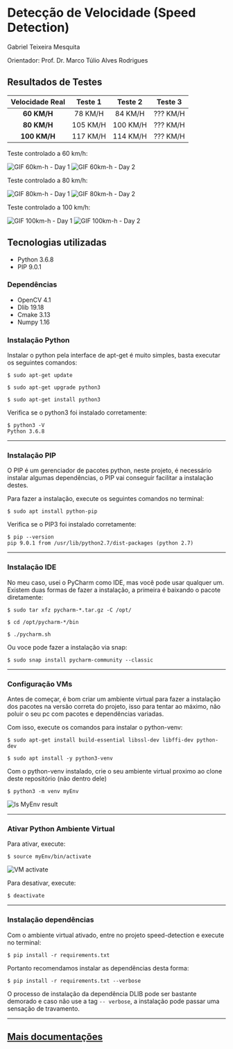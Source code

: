 # Detecção de Velocidade (Speed Detection)

Gabriel Teixeira Mesquita

Orientador: Prof. Dr. Marco Túlio Alves Rodrigues

## Resultados de Testes

| **Velocidade Real** 	| **Teste 1** 	| **Teste 2** 	| **Teste 3** 	|
|:-------------------:	|:-----------:	|:-----------:	|:-----------:	|
|     **60 KM/H**     	|    78 KM/H   	|    84 KM/H   	|   ??? KM/H   	|
|     **80 KM/H**     	|   105 KM/H   	|   100 KM/H   	|   ??? KM/H   	|
|     **100 KM/H**    	|   117 KM/H  	|   114 KM/H   	|   ??? KM/H   	|

Teste controlado a 60 km/h:

![GIF 60km-h - Day 1](https://github.com/fnoquiq/speed-detection/blob/master/resource/gifs/teste_controlado_60_day1.gif)
![GIF 60km-h - Day 2](https://github.com/fnoquiq/speed-detection/blob/master/resource/gifs/teste_controlado_60_day2.gif)

Teste controlado a 80 km/h:

![GIF 80km-h - Day 1](https://github.com/fnoquiq/speed-detection/blob/master/resource/gifs/teste_controlado_80_day1.gif)
![GIF 80km-h - Day 2](https://github.com/fnoquiq/speed-detection/blob/master/resource/gifs/teste_controlado_80_day2.gif)

Teste controlado a 100 km/h:

![GIF 100km-h - Day 1](https://github.com/fnoquiq/speed-detection/blob/master/resource/gifs/teste_controlado_100_day1.gif)
![GIF 100km-h - Day 2](https://github.com/fnoquiq/speed-detection/blob/master/resource/gifs/teste_controlado_100_day2.gif)


## Tecnologias utilizadas

* Python 3.6.8
* PIP 9.0.1

### Dependências

* OpenCV 4.1
* Dlib 19.18
* Cmake 3.13
* Numpy 1.16

### Instalação Python

Instalar o python pela interface de apt-get é muito simples, basta executar os seguintes comandos:

`$ sudo apt-get update `

`$ sudo apt-get upgrade python3 `

`$ sudo apt-get install python3 `

Verifica se o python3 foi instalado corretamente:

```
$ python3 -V
Python 3.6.8
```

---

### Instalação PIP

O PIP é um gerenciador de pacotes python, neste projeto, é necessário instalar algumas dependências,
o PIP vai conseguir facilitar a instalação destes.

Para fazer a instalação, execute os seguintes comandos no terminal:

`$ sudo apt install python-pip `

Verifica se o PIP3 foi instalado corretamente:

```
$ pip --version
pip 9.0.1 from /usr/lib/python2.7/dist-packages (python 2.7)
```

---

### Instalação IDE

No meu caso, usei o PyCharm como IDE, mas você pode usar qualquer um.
Existem duas formas de fazer a instalação, a primeira é baixando o pacote diretamente:

`$ sudo tar xfz pycharm-*.tar.gz -C /opt/`

`$ cd /opt/pycharm-*/bin`

`$ ./pycharm.sh`

Ou voce pode fazer a instalação via snap:

`$ sudo snap install pycharm-community --classic `

---

### Configuração VMs

Antes de começar, é bom criar um ambiente virtual para fazer a instalação dos pacotes na versão
correta do projeto, isso para tentar ao máximo, não poluir o seu pc com pacotes e dependências variadas.

Com isso, execute os comandos para instalar o python-venv:

`$ sudo apt-get install build-essential libssl-dev libffi-dev python-dev `

`$ sudo apt install -y python3-venv `

Com o python-venv instalado, crie o seu ambiente virtual proximo ao clone deste repositório (não dentro dele)

`$ python3 -m venv myEnv `


![ls MyEnv result](https://user-images.githubusercontent.com/11557379/65373036-2eaa8e00-dc4e-11e9-9d37-ef9df69acb56.png)

---

### Ativar Python Ambiente Virtual

Para ativar, execute:

`$ source myEnv/bin/activate `

![VM activate](https://user-images.githubusercontent.com/11557379/65373048-5a2d7880-dc4e-11e9-9c0f-ebcc71e3404d.png)

Para desativar, execute:

`$ deactivate `

---

### Instalação dependências

Com o ambiente virtual ativado, entre no projeto speed-detection e execute no terminal:

`$ pip install -r requirements.txt`

Portanto recomendamos instalar as dependências desta forma:

`$ pip install -r requirements.txt --verbose`

O processo de instalação da dependência DLIB pode ser bastante demorado e caso não use a tag `-- verbose`, a instalação pode passar uma sensação de travamento.

---

## [Mais documentações](https://github.com/fnoquiq/speed-detection-docs/blob/master/TCC_II___Gabriel_Mesquita___UIT.pdf)
